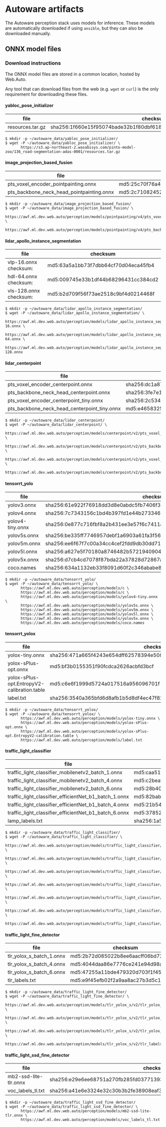# Autoware artifacts

The Autoware perception stack uses models for inference. These models are automatically downloaded if using `ansible`, but they can also be downloaded manually.

## ONNX model files

### Download instructions

The ONNX model files are stored in a common location, hosted by Web.Auto.

Any tool that can download files from the web (e.g. `wget` or `curl`) is the only requirement for downloading these files.

#### yabloc_pose_initializer

| file             | checksum                                                                |
|------------------|-------------------------------------------------------------------------| 
| resources.tar.gz | sha256:1f660e15f95074bade32b1f80dbf618e9cee1f0b9f76d3f4671cb9be7f56eb3a |

```console
$ mkdir -p ~/autoware_data/yabloc_pose_initializer/
$ wget -P ~/autoware_data/yabloc_pose_initializer/ \
       https://s3.ap-northeast-2.wasabisys.com/pinto-model-zoo/136_road-segmentation-adas-0001/resources.tar.gz
```

#### image_projection_based_fusion

| file             | checksum                                                                |
|------------------|-------------------------------------------------------------------------| 
| pts_voxel_encoder_pointpainting.onnx | md5:25c70f76a45a64944ccd19f604c99410 |
| pts_backbone_neck_head_pointpainting.onnx | md5:2c7108245240fbd7bf0104dd68225868 |

```console
$ mkdir -p ~/autoware_data/image_projection_based_fusion/
$ wget -P ~/autoware_data/image_projection_based_fusion/ \
       https://awf.ml.dev.web.auto/perception/models/pointpainting/v4/pts_voxel_encoder_pointpainting.onnx \
       https://awf.ml.dev.web.auto/perception/models/pointpainting/v4/pts_backbone_neck_head_pointpainting.onnx
```

#### lidar_apollo_instance_segmentation

| file             | checksum                                                                |
|------------------|-------------------------------------------------------------------------| 
| vlp-16.onnx checksum:  | md5:63a5a1bb73f7dbb64cf70d04eca45fb4 |
| hdl-64.onnx checksum:  | md5:009745e33b1df44b68296431cc384cd2 |
| vls-128.onnx checksum: | md5:b2d709f56f73ae2518c9bf4d0214468f |

```console
$ mkdir -p ~/autoware_data/lidar_apollo_instance_segmentation/
$ wget -P ~/autoware_data/lidar_apollo_instance_segmentation/ \
       https://awf.ml.dev.web.auto/perception/models/lidar_apollo_instance_segmentation/vlp-16.onnx \
       https://awf.ml.dev.web.auto/perception/models/lidar_apollo_instance_segmentation/hdl-64.onnx \
       https://awf.ml.dev.web.auto/perception/models/lidar_apollo_instance_segmentation/vls-128.onnx
```

#### lidar_centerpoint

| file             | checksum                                                                |
|------------------|-------------------------------------------------------------------------|
| pts_voxel_encoder_centerpoint.onnx           | sha256:dc1a876580d86ee7a341d543f8ade2ede7f43bd032dc5b44155b1f0175405764 |
| pts_backbone_neck_head_centerpoint.onnx      | sha256:3fe7e128955646740c41a25be0c8f141d5a94594fe79d7405fe2a859e391542e |
| pts_voxel_encoder_centerpoint_tiny.onnx      | sha256:2c53465715c1fd2e9dc5727ef3fca74f4cdf0538f74286b0946e219d0ca5693b |
| pts_backbone_neck_head_centerpoint_tiny.onnx | md5:e4658325b70222f7c3637fe00e586b82                                    |

```console
$ mkdir -p ~/autoware_data/lidar_centerpoint/
$ wget -P ~/autoware_data/lidar_centerpoint/ \
       https://awf.ml.dev.web.auto/perception/models/centerpoint/v2/pts_voxel_encoder_centerpoint.onnx \
       https://awf.ml.dev.web.auto/perception/models/centerpoint/v2/pts_backbone_neck_head_centerpoint.onnx \
       https://awf.ml.dev.web.auto/perception/models/centerpoint/v2/pts_voxel_encoder_centerpoint_tiny.onnx \
       https://awf.ml.dev.web.auto/perception/models/centerpoint/v2/pts_backbone_neck_head_centerpoint_tiny.onnx
```

#### tensorrt_yolo

| file             | checksum                                                                |
|------------------|-------------------------------------------------------------------------|
| yolov3.onnx      | sha256:61e922f76918dd3d8e0abdc5fb7406f390609e08bd8ab9e5d3b97afb00f30f8c |
| yolov4.onnx      | sha256:7c7343156c1bd4b397fd1e44b27334691a6219db3ce2e29a03b72af65ddb8f39 |
| yolov4-tiny.onnx | sha256:0e877c716fbf8a2b431ee3e57f6c7411a6741319b52c32c6dafc53c7e1b17027 |
| yolov5s.onnx     | sha256:be335ff7746957debf1a6903a61fa3f568b780b4afe4958edf2d4bc98e9e0825 |
| yolov5m.onnx     | sha256:ee6f67f7c00a34cc4cef2fdd9db30dd714df1a4fb2d7e9fc1731cfe85b673133 |
| yolov5l.onnx     | sha256:a627e5f70180a8746482b572194090466db62c8d1256602c1cd20374dd960e34 |
| yolov5x.onnx     | sha256:d7cb4cd7078f87bda22a37828d72867accecedf9f74d0d87b5cc1f6f1180a019 |
| coco.names       | sha256:634a1132eb33f8091d60f2c346ababe8b905ae08387037aed883953b7329af84 |

```console
$ mkdir -p ~/autoware_data/tensorrt_yolo/
$ wget -P ~/autoware_data/tensorrt_yolo/ \
       https://awf.ml.dev.web.auto/perception/models/c \
       https://awf.ml.dev.web.auto/perception/models/c \
       https://awf.ml.dev.web.auto/perception/models/yolov4-tiny.onnx \
       https://awf.ml.dev.web.auto/perception/models/yolov5s.onnx \
       https://awf.ml.dev.web.auto/perception/models/yolov5m.onnx \
       https://awf.ml.dev.web.auto/perception/models/yolov5l.onnx \
       https://awf.ml.dev.web.auto/perception/models/yolov5x.onnx \
       https://awf.ml.dev.web.auto/perception/models/coco.names
```

#### tensorrt_yolox

| file             | checksum                                                                |
|------------------|-------------------------------------------------------------------------|
| yolox-tiny.onnx                             | sha256:471a665f4243e654dff62578394e508db22ee29fe65d9e389dfc3b0f2dee1255 |
| yolox-sPlus-opt.onnx                        | md5:bf3b0155351f90fcdca2626acbfd3bcf                                    |
| yolox-sPlus-opt.EntropyV2-calibration.table | md5:c6e6f1999d5724a017516a956096701f                                    |
| label.txt                                   | sha256:3540a365bfd6d8afb1b5d8df4ec47f82cb984760d3270c9b41dbbb3422d09a0c |

```console
$ mkdir -p ~/autoware_data/tensorrt_yolox/
$ wget -P ~/autoware_data/tensorrt_yolox/ \
       https://awf.ml.dev.web.auto/perception/models/yolox-tiny.onnx \
       https://awf.ml.dev.web.auto/perception/models/yolox-sPlus-opt.onnx \
       https://awf.ml.dev.web.auto/perception/models/yolox-sPlus-opt.EntropyV2-calibration.table \
       https://awf.ml.dev.web.auto/perception/models/label.txt
```

#### traffic_light_classifier 

| file             | checksum                                                                                                     |
|------------------|--------------------------------------------------------------------------------------------------------------|
| traffic_light_classifier_mobilenetv2_batch_1.onnx     | md5:caa51f2080aa2df943e4f884c41898eb                                    |
| traffic_light_classifier_mobilenetv2_batch_4.onnx     | md5:c2beaf60210f471debfe72b86d076ca0                                    |
| traffic_light_classifier_mobilenetv2_batch_6.onnx     | md5:28b408710bcb24f4cdd4d746301d4e78                                    |
| traffic_light_classifier_efficientNet_b1_batch_1.onnx | md5:82baba4fcf1abe0c040cd55005e34510                                    |
| traffic_light_classifier_efficientNet_b1_batch_4.onnx | md5:21b549c2fe4fbb20d32cc019e6d70cd7                                    |
| traffic_light_classifier_efficientNet_b1_batch_6.onnx | md5:378526d9aa9fc6705cf399f7b35b3053                                    |
| lamp_labels.txt                                       | sha256:1a5a49eeec5593963eab8d70f48b8a01bfb07e753e9688eb1510ad26e803579d |

```console
$ mkdir -p ~/autoware_data/traffic_light_classifier/
$ wget -P ~/autoware_data/traffic_light_classifier/ \
       https://awf.ml.dev.web.auto/perception/models/traffic_light_classifier/v2/traffic_light_classifier_mobilenetv2_batch_1.onnx \
       https://awf.ml.dev.web.auto/perception/models/traffic_light_classifier/v2/traffic_light_classifier_mobilenetv2_batch_4.onnx \
       https://awf.ml.dev.web.auto/perception/models/traffic_light_classifier/v2/traffic_light_classifier_mobilenetv2_batch_6.onnx \
       https://awf.ml.dev.web.auto/perception/models/traffic_light_classifier/v2/traffic_light_classifier_efficientNet_b1_batch_1.onnx \
       https://awf.ml.dev.web.auto/perception/models/traffic_light_classifier/v2/traffic_light_classifier_efficientNet_b1_batch_4.onnx \
       https://awf.ml.dev.web.auto/perception/models/traffic_light_classifier/v2/traffic_light_classifier_efficientNet_b1_batch_6.onnx \
       https://awf.ml.dev.web.auto/perception/models/traffic_light_classifier/v2/lamp_labels.txt
```

#### traffic_light_fine_detector

| file             | checksum                                     |
|------------------|----------------------------------------------|
| tlr_yolox_s_batch_1.onnx | md5:2b72d085022b8ee6aacff06bd722cfda |
| tlr_yolox_s_batch_4.onnx | md5:4044daa86e7776ce241e94d98a09cc0e |
| tlr_yolox_s_batch_6.onnx | md5:47255a11bde479320d703f1f45db1242 |
| tlr_labels.txt           | md5:e9f45efb02f2a9aa8ac27b3d5c164905 |

```console
$ mkdir -p ~/autoware_data/traffic_light_fine_detector/
$ wget -P ~/autoware_data/traffic_light_fine_detector/ \
       https://awf.ml.dev.web.auto/perception/models/tlr_yolox_s/v2/tlr_yolox_s_batch_1.onnx \
       https://awf.ml.dev.web.auto/perception/models/tlr_yolox_s/v2/tlr_yolox_s_batch_4.onnx \
       https://awf.ml.dev.web.auto/perception/models/tlr_yolox_s/v2/tlr_yolox_s_batch_6.onnx \
       https://awf.ml.dev.web.auto/perception/models/tlr_yolox_s/v2/tlr_labels.txt
```

#### traffic_light_ssd_fine_detector

| file             | checksum                                                                     |
|------------------|------------------------------------------------------------------------------|
| mb2-ssd-lite-tlr.onnx | sha256:e29e6ee68751a270fb285fd037713939ca7f61a897b4c3a7ab22b0d6a9a21ddf |
| voc_labels_tl.txt     | sha256:a41e6e3324e32c30b3b2fe38908eaf3471e2bfdaeb9e14ca0c1c3bc0275119c6 |

```console
$ mkdir -p ~/autoware_data/traffic_light_ssd_fine_detector/
$ wget -P ~/autoware_data/traffic_light_ssd_fine_detector/ \
       https://awf.ml.dev.web.auto/perception/models/mb2-ssd-lite-tlr.onnx \
       https://awf.ml.dev.web.auto/perception/models/voc_labels_tl.txt
```
